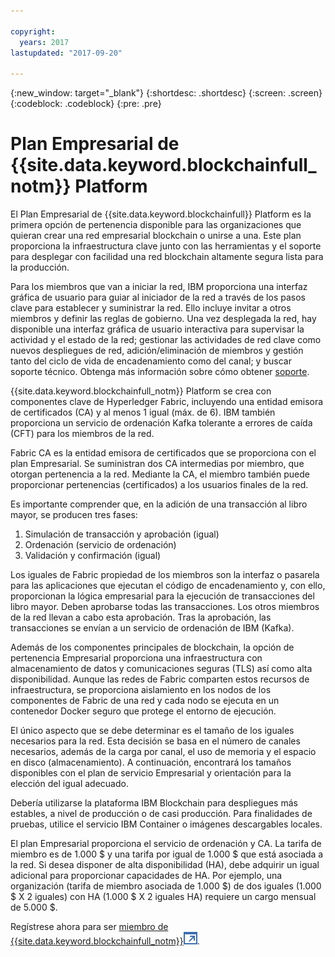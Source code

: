 ```yaml
---

copyright:
  years: 2017
lastupdated: "2017-09-20"

---
```


{:new_window: target="_blank"}
{:shortdesc: .shortdesc}
{:screen: .screen}
{:codeblock: .codeblock}
{:pre: .pre}

# Plan Empresarial de {{site.data.keyword.blockchainfull_notm}} Platform

El Plan Empresarial de {{site.data.keyword.blockchainfull}} Platform es la primera opción de pertenencia disponible para las organizaciones que quieran crear una red empresarial blockchain o unirse a una. Este plan proporciona la infraestructura clave junto con las herramientas y el soporte para desplegar con facilidad una red blockchain altamente segura lista para la producción.

Para los miembros que van a iniciar la red, IBM proporciona una interfaz gráfica de usuario para guiar al iniciador de la red a través de los pasos clave para establecer y suministrar la red. Ello incluye invitar a otros miembros y definir las reglas de gobierno. Una vez desplegada la red, hay disponible una interfaz gráfica de usuario interactiva para supervisar la actividad y el estado de la red; gestionar las actividades de red clave como nuevos despliegues de red, adición/eliminación de miembros y gestión tanto del ciclo de vida de encadenamiento como del canal; y buscar soporte técnico. Obtenga más información sobre cómo obtener [soporte](ibmblockchain_support.html).

{{site.data.keyword.blockchainfull_notm}} Platform se crea con componentes clave de Hyperledger Fabric, incluyendo una entidad emisora de certificados (CA) y al menos 1 igual (máx. de 6).  IBM también proporciona un servicio de ordenación Kafka tolerante a errores de caída (CFT) para los miembros de la red. 

Fabric CA es la entidad emisora de certificados que se proporciona con el plan Empresarial. Se suministran dos CA intermedias por miembro, que otorgan pertenencia a la red. Mediante la CA, el miembro también puede proporcionar pertenencias (certificados) a los usuarios finales de la red.

Es importante comprender que, en la adición de una transacción al libro mayor, se producen tres fases:  
1. Simulación de transacción y aprobación (igual)
2. Ordenación (servicio de ordenación)
3. Validación y confirmación (igual)

Los iguales de Fabric propiedad de los miembros son la interfaz o pasarela para las aplicaciones que ejecutan el código de encadenamiento y, con ello, proporcionan la lógica empresarial para la ejecución de transacciones del libro mayor.  Deben aprobarse todas las transacciones. Los otros miembros de la red llevan a cabo esta aprobación. Tras la aprobación, las transacciones se envían a un servicio de ordenación de IBM (Kafka).

Además de los componentes principales de blockchain, la opción de pertenencia Empresarial proporciona una infraestructura con almacenamiento de datos y comunicaciones seguras (TLS) así como alta disponibilidad.  Aunque las redes de Fabric comparten estos recursos de infraestructura, se proporciona aislamiento en los nodos de los componentes de Fabric de una red y cada nodo se ejecuta en un contenedor Docker seguro que protege el entorno de ejecución.

El único aspecto que se debe determinar es el tamaño de los iguales necesarios para la red. Esta decisión se basa en el número de canales necesarios, además de la carga por canal, el uso de memoria y el espacio en disco (almacenamiento). A continuación, encontrará los tamaños disponibles con el plan de servicio Empresarial y orientación para la elección del igual adecuado.

Debería utilizarse la plataforma IBM Blockchain para despliegues más estables, a nivel de producción o de casi producción. Para finalidades de pruebas, utilice el servicio IBM Container o imágenes descargables locales.

El plan Empresarial proporciona el servicio de ordenación y CA. La tarifa de miembro es de 1.000 $ y una tarifa por igual de 1.000 $ que está asociada a la red. Si desea disponer de alta disponibilidad (HA), debe adquirir un igual adicional para proporcionar capacidades de HA. Por ejemplo, una organización (tarifa de miembro asociada de 1.000 $) de dos iguales (1.000 $ X 2 iguales) con HA (1.000 $ X 2 iguales HA) requiere un cargo mensual de 5.000 $.

Regístrese ahora para ser [miembro de {{site.data.keyword.blockchainfull_notm}}![Icono de enlace externo](images/external_link.svg "Icono de enlace externo")](https://console.bluemix.net/catalog/services/blockchain?env_id=ibm:yp:us-south&taxonomyNavigation=apps).
